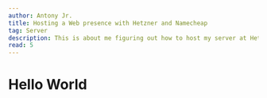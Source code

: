 ```yaml
---
author: Antony Jr.
title: Hosting a Web presence with Hetzner and Namecheap
tag: Server
description: This is about me figuring out how to host my server at Hetzner
read: 5
---
```


# Hello World
